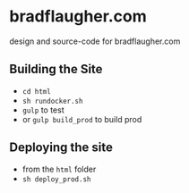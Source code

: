 # bradflaugher.com

design and source-code for bradflaugher.com


## Building the Site

* ```cd html```
* ```sh rundocker.sh```
* ```gulp``` to test 
* or ```gulp build_prod``` to build prod

## Deploying the site

* from the ```html``` folder
* ```sh deploy_prod.sh```


